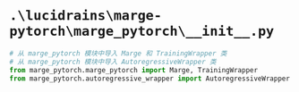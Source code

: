 # `.\lucidrains\marge-pytorch\marge_pytorch\__init__.py`

```py
# 从 marge_pytorch 模块中导入 Marge 和 TrainingWrapper 类
# 从 marge_pytorch 模块中导入 AutoregressiveWrapper 类
from marge_pytorch.marge_pytorch import Marge, TrainingWrapper
from marge_pytorch.autoregressive_wrapper import AutoregressiveWrapper
```